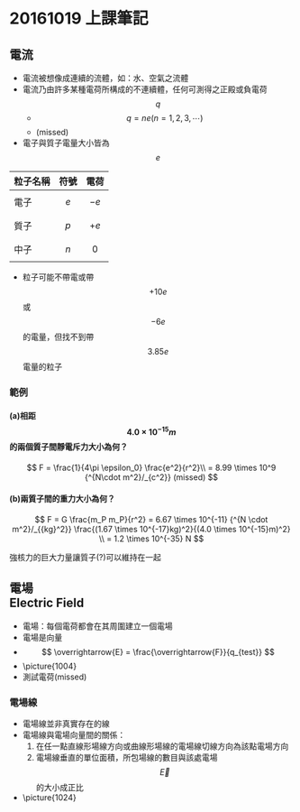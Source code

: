 # 20161019 上課筆記
## 電流
* 電流被想像成連續的流體，如：水、空氣之流體
* 電流乃由許多某種電荷所構成的不連續體，任何可測得之正殿或負電荷 $$ q $$
  * $$ q = ne (n = 1, 2, 3, \cdots)$$
  * (missed)
* 電子與質子電量大小皆為 $$ e $$

| 粒子名稱 | 符號 | 電荷 |
| -- | -- | -- |
| 電子 | $$ e $$ | $$ -e $$ |
| 質子 | $$ p $$ | $$ +e $$ |
| 中子 | $$ n $$ | $$ 0 $$ |

* 粒子可能不帶電或帶 $$+10e$$ 或 $$-6e$$ 的電量，但找不到帶 $$3.85e$$ 電量的粒子

### 範例
#### (a)相距 $$ 4.0 \times 10^{-15}m $$ 的兩個質子間靜電斥力大小為何？
$$ F = \frac{1}{4\pi \epsilon_0} \frac{e^2}{r^2}\\
      = 8.99 \times 10^9 {^{N\cdot m^2}/_{c^2}} (missed) $$

#### (b)兩質子間的重力大小為何？
$$ F = G \frac{m_P m_P}{r^2} = 6.67 \times 10^{-11} {^{N \cdot m^2}/_{{kg}^2}} \frac{(1.67 \times 10^{-17}kg)^2}{(4.0 \times 10^{-15}m)^2} \\ = 1.2 \times 10^{-35} N $$

強核力的巨大力量讓質子(?)可以維持在一起

## 電場<br>Electric Field
* 電場：每個電荷都會在其周圍建立一個電場
* 電場是向量
* $$ \overrightarrow{E} = \frac{\overrightarrow{F}}{q_{test}} $$
* \picture{1004}
* 測試電荷(missed)

### 電場線
* 電場線並非真實存在的線
* 電場線與電場向量間的關係：
  1. 在任一點直線形場線方向或曲線形場線的電場線切線方向為該點電場方向
  2. 電場線垂直的單位面積，所包場線的數目與該處電場 $$ \overrightarrow{E} $$ 的大小成正比
* \picture{1024}